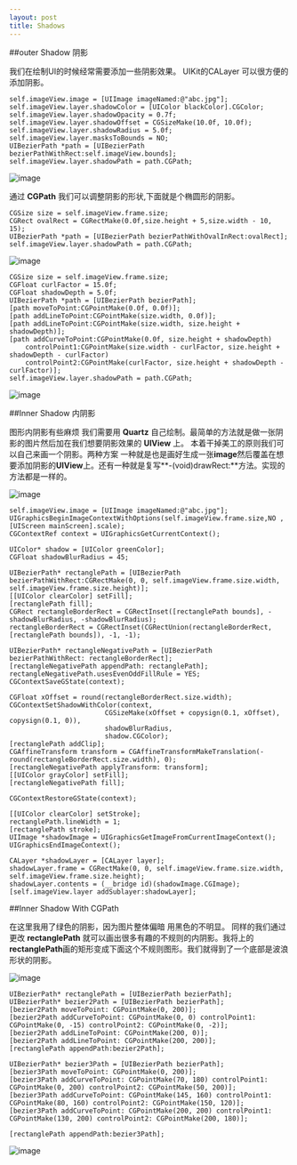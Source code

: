 ```yaml
---
layout: post
title: Shadows
---
```

##outer Shadow 阴影

我们在绘制UI的时候经常需要添加一些阴影效果。 UIKit的CALayer 可以很方便的添加阴影。

	self.imageView.image = [UIImage imageNamed:@"abc.jpg"];
	self.imageView.layer.shadowColor = [UIColor blackColor].CGColor;
	self.imageView.layer.shadowOpacity = 0.7f;
	self.imageView.layer.shadowOffset = CGSizeMake(10.0f, 10.0f);
	self.imageView.layer.shadowRadius = 5.0f;
	self.imageView.layer.masksToBounds = NO;
	UIBezierPath *path = [UIBezierPath bezierPathWithRect:self.imageView.bounds];
	self.imageView.layer.shadowPath = path.CGPath;


![image](../image/2014/03/20/shadow1.png)

通过 **CGPath** 我们可以调整阴影的形状,下面就是个椭圆形的阴影。

	CGSize size = self.imageView.frame.size;
	CGRect ovalRect = CGRectMake(0.0f,size.height + 5,size.width - 10, 15);
	UIBezierPath *path = [UIBezierPath bezierPathWithOvalInRect:ovalRect];
	self.imageView.layer.shadowPath = path.CGPath;

![image](../image/2014/03/20/shadow2.png)

	CGSize size = self.imageView.frame.size;
	CGFloat curlFactor = 15.0f;
	CGFloat shadowDepth = 5.0f;
	UIBezierPath *path = [UIBezierPath bezierPath];
	[path moveToPoint:CGPointMake(0.0f, 0.0f)];
	[path addLineToPoint:CGPointMake(size.width, 0.0f)];
	[path addLineToPoint:CGPointMake(size.width, size.height + shadowDepth)];
	[path addCurveToPoint:CGPointMake(0.0f, size.height + shadowDepth)
		controlPoint1:CGPointMake(size.width - curlFactor, size.height + shadowDepth - curlFactor)
		controlPoint2:CGPointMake(curlFactor, size.height + shadowDepth - curlFactor)];
	self.imageView.layer.shadowPath = path.CGPath;
![image](../image/2014/03/20/shadow3.png)

##Inner Shadow 内阴影

图形内阴影有些麻烦 我们需要用 **Quartz** 自己绘制。最简单的方法就是做一张阴影的图片然后加在我们想要阴影效果的 **UIView** 上。 本着干掉美工的原则我们可以自己来画一个阴影。两种方案 一种就是也是画好生成一张**image**然后覆盖在想要添加阴影的**UIView**上。还有一种就是复写**-(void)drawRect:**方法。实现的方法都是一样的。

![image](../image/2014/03/20/shadow4.png)

	self.imageView.image = [UIImage imageNamed:@"abc.jpg"];
	UIGraphicsBeginImageContextWithOptions(self.imageView.frame.size,NO ,[UIScreen mainScreen].scale);
	CGContextRef context = UIGraphicsGetCurrentContext();

	UIColor* shadow = [UIColor greenColor];
	CGFloat shadowBlurRadius = 45;

	UIBezierPath* rectanglePath = [UIBezierPath bezierPathWithRect:CGRectMake(0, 0, self.imageView.frame.size.width, self.imageView.frame.size.height)];
	[[UIColor clearColor] setFill];
	[rectanglePath fill];
	CGRect rectangleBorderRect = CGRectInset([rectanglePath bounds], -shadowBlurRadius, -shadowBlurRadius);
	rectangleBorderRect = CGRectInset(CGRectUnion(rectangleBorderRect, [rectanglePath bounds]), -1, -1);

	UIBezierPath* rectangleNegativePath = [UIBezierPath bezierPathWithRect: rectangleBorderRect];
	[rectangleNegativePath appendPath: rectanglePath];
	rectangleNegativePath.usesEvenOddFillRule = YES;
	CGContextSaveGState(context);

	CGFloat xOffset = round(rectangleBorderRect.size.width);
	CGContextSetShadowWithColor(context,
							CGSizeMake(xOffset + copysign(0.1, xOffset),  copysign(0.1, 0)),
							shadowBlurRadius,
							shadow.CGColor);
	[rectanglePath addClip];
	CGAffineTransform transform = CGAffineTransformMakeTranslation(-round(rectangleBorderRect.size.width), 0);
	[rectangleNegativePath applyTransform: transform];
	[[UIColor grayColor] setFill];
	[rectangleNegativePath fill];

	CGContextRestoreGState(context);

	[[UIColor clearColor] setStroke];
	rectanglePath.lineWidth = 1;
	[rectanglePath stroke];
	UIImage *shadowImage = UIGraphicsGetImageFromCurrentImageContext();
	UIGraphicsEndImageContext();

	CALayer *shadowLayer = [CALayer layer];
	shadowLayer.frame = CGRectMake(0, 0, self.imageView.frame.size.width, 	self.imageView.frame.size.height);
	shadowLayer.contents = (__bridge id)(shadowImage.CGImage);
	[self.imageView.layer addSublayer:shadowLayer];
	 
##Inner Shadow With CGPath
在这里我用了绿色的阴影，因为图片整体偏暗 用黑色的不明显。同样的我们通过更改 **rectanglePath** 就可以画出很多有趣的不规则的内阴影。我将上的**rectanglePath**画的矩形变成下面这个不规则图形。我们就得到了一个底部是波浪形状的阴影。
	

	
![image](../image/2014/03/20/path.png)

	UIBezierPath* rectanglePath = [UIBezierPath bezierPath];
	UIBezierPath* bezier2Path = [UIBezierPath bezierPath];
	[bezier2Path moveToPoint: CGPointMake(0, 200)];
	[bezier2Path addCurveToPoint: CGPointMake(0, 0) controlPoint1: CGPointMake(0, -15) controlPoint2: CGPointMake(0, -2)];
	[bezier2Path addLineToPoint: CGPointMake(200, 0)];
	[bezier2Path addLineToPoint: CGPointMake(200, 200)];
	[rectanglePath appendPath:bezier2Path];
	
	UIBezierPath* bezier3Path = [UIBezierPath bezierPath];
	[bezier3Path moveToPoint: CGPointMake(0, 200)];
	[bezier3Path addCurveToPoint: CGPointMake(70, 180) controlPoint1: CGPointMake(0, 200) controlPoint2: CGPointMake(50, 200)];
	[bezier3Path addCurveToPoint: CGPointMake(145, 160) controlPoint1: CGPointMake(80, 160) controlPoint2: CGPointMake(150, 120)];
	[bezier3Path addCurveToPoint: CGPointMake(200, 200) controlPoint1: CGPointMake(130, 200) controlPoint2: CGPointMake(200, 180)];

	[rectanglePath appendPath:bezier3Path];

	
![image](../image/2014/03/20/shadow5.png)
